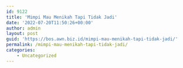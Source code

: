 ```yaml
---
id: 9122
title: 'Mimpi Mau Menikah Tapi Tidak Jadi'
date: '2022-07-20T11:50:26+00:00'
author: admin
layout: post
guid: 'https://bos.awn.biz.id/mimpi-mau-menikah-tapi-tidak-jadi/'
permalink: /mimpi-mau-menikah-tapi-tidak-jadi/
categories:
    - Uncategorized
---
```



